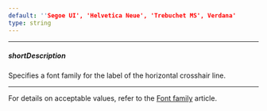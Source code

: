 ```yaml
---
default: ''Segoe UI', 'Helvetica Neue', 'Trebuchet MS', Verdana'
type: string
---
```

---
##### shortDescription
Specifies a font family for the label of the horizontal crosshair line.

---
For details on acceptable values, refer to the [Font family](https://www.w3.org/TR/CSS21/fonts.html#propdef-font-family) article.